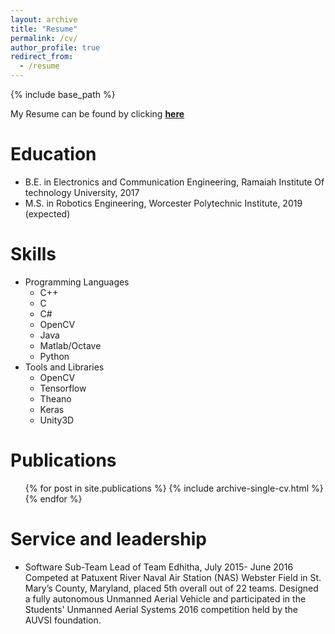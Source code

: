 ```yaml
---
layout: archive
title: "Resume"
permalink: /cv/
author_profile: true
redirect_from:
  - /resume
---
```


{% include base_path %}

My Resume can be found by clicking [**here**](/files/Resume.pdf)

Education
======
* B.E. in Electronics and Communication Engineering, Ramaiah Institute Of technology University, 2017
* M.S. in Robotics Engineering, Worcester Polytechnic Institute, 2019 (expected)
  
Skills
======
* Programming Languages
  * C++
  * C
  * C#
  * OpenCV
  * Java
  * Matlab/Octave
  * Python
* Tools and Libraries
  * OpenCV
  * Tensorflow
  * Theano
  * Keras
  * Unity3D

Publications
======
  <ul>{% for post in site.publications %}
    {% include archive-single-cv.html %}
  {% endfor %}</ul>

Service and leadership
======
* Software Sub-Team Lead of Team Edhitha, July 2015- June 2016
Competed at Patuxent River Naval Air Station (NAS) Webster Field in St. Mary’s County, Maryland,
placed 5th overall out of 22 teams. Designed a fully autonomous Unmanned Aerial Vehicle and participated in the Students' Unmanned Aerial Systems 2016 competition held by the AUVSI foundation.
